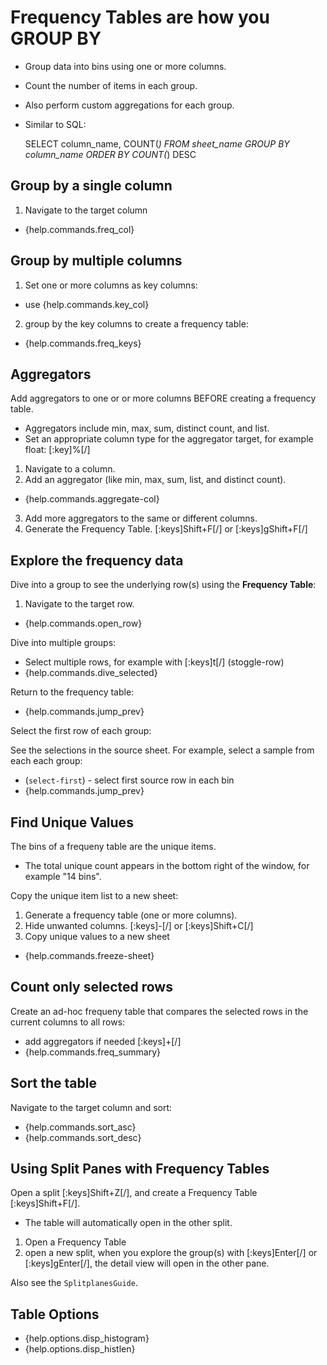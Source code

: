 # Frequency Tables are how you GROUP BY

- Group data into bins using one or more columns.
- Count the number of items in each group.
- Also perform custom aggregations for each group.

- Similar to SQL:

   SELECT column_name, COUNT(*) 
   FROM sheet_name 
   GROUP BY column_name 
   ORDER BY COUNT(*) DESC

## Group by a single column

1. Navigate to the target column
- {help.commands.freq_col}

## Group by multiple columns

1. Set one or more columns as key columns:
- use {help.commands.key_col}

2. group by the key columns to create a frequency table:
- {help.commands.freq_keys}

## Aggregators

Add aggregators to one or or more columns BEFORE creating a frequency table. 
- Aggregators include min, max, sum, distinct count, and list.
- Set an appropriate column type for the aggregator target, for example float:  [:key]%[/]

1. Navigate to a column.
2. Add an aggregator (like min, max, sum, list, and distinct count).
- {help.commands.aggregate-col}

3. Add more aggregators to the same or different columns.
4. Generate the Frequency Table. [:keys]Shift+F[/] or [:keys]gShift+F[/]

## Explore the frequency data

Dive into a group to see the underlying row(s) using the **Frequency Table**:

1. Navigate to the target row.
- {help.commands.open_row}

Dive into multiple groups:

- Select multiple rows, for example with [:keys]t[/] (stoggle-row)
- {help.commands.dive_selected}

Return to the frequency table:
- {help.commands.jump_prev}

Select the first row of each group: 

See the selections in the source sheet. For example, select a sample from each each group:

- (`select-first`) - select first source row in each bin
- {help.commands.jump_prev}

## Find Unique Values

The bins of a frequeny table are the unique items.
- The total unique count appears in the bottom right of the window, for example "14 bins".

Copy the unique item list to a new sheet:

1. Generate a frequency table (one or more columns).
2. Hide unwanted columns. [:keys]-[/] or [:keys]Shift+C[/]
3. Copy unique values to a new sheet
- {help.commands.freeze-sheet}

## Count only selected rows

Create an ad-hoc frequeny table that compares the selected rows in the current columns to all rows:

- add aggregators if needed [:keys]+[/]
- {help.commands.freq_summary} 

## Sort the table

Navigate to the target column and sort:

- {help.commands.sort_asc}
- {help.commands.sort_desc}

## Using Split Panes with Frequency Tables

Open a split [:keys]Shift+Z[/], and create a Frequency Table [:keys]Shift+F[/]. 
- The table will automatically open in the other split.

1. Open a Frequency Table
2. open a new split, when you explore the group(s) with [:keys]Enter[/] or [:keys]gEnter[/], the detail view will open in the other pane.

Also see the `SplitplanesGuide`.

## Table Options

- {help.options.disp_histogram}
- {help.options.disp_histlen}

